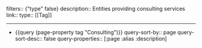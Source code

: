 filters:: {"type" false}
description:: Entities providing consulting services
link::
type:: [[Tag]]

- ---
- {{query (page-property tag "Consulting")}}
  query-sort-by:: page
  query-sort-desc:: false
  query-properties:: [:page :alias :description]